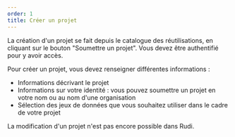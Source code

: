 ```yaml
---
order: 1
title: Créer un projet
---
```

La création d'un projet se fait depuis le catalogue des réutilisations, en cliquant sur le bouton "Soumettre un projet". Vous devez être authentifié pour y avoir accès.

Pour créer un projet, vous devez renseigner différentes informations :
- Informations décrivant le projet
- Informations sur votre identité : vous pouvez soumettre un projet en votre nom ou au nom d'une organisation
- Sélection des jeux de données que vous souhaitez utiliser dans le cadre de votre projet


La modification d'un projet n'est pas encore possible dans Rudi.
